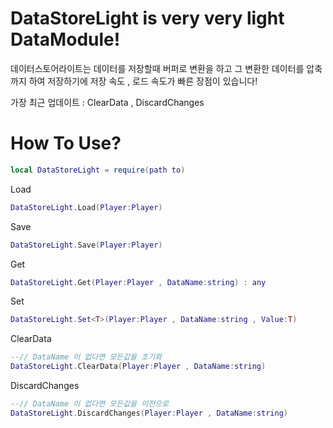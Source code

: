 # DataStoreLight is very very light DataModule!

데이터스토어라이트는 데이터를 저장할때 버퍼로 변환을 하고 그 변환한 데이터를 압축까지 하여 저장하기에 저장 속도 , 로드 속도가 빠른 장점이 있습니다!

가장 최근 업데이트 : ClearData  , DiscardChanges


# How To Use?

```lua
local DataStoreLight = require(path to)
```

Load
```lua
DataStoreLight.Load(Player:Player)
```

Save
```lua
DataStoreLight.Save(Player:Player)
```

Get
```lua
DataStoreLight.Get(Player:Player , DataName:string) : any
```

Set
```lua
DataStoreLight.Set<T>(Player:Player , DataName:string , Value:T)
```

ClearData
```lua
--// DataName 이 없다면 모든값을 초기화
DataStoreLight.ClearData(Player:Player , DataName:string)
```

DiscardChanges
```lua
--// DataName 이 없다면 모든값을 이전으로
DataStoreLight.DiscardChanges(Player:Player , DataName:string)
```